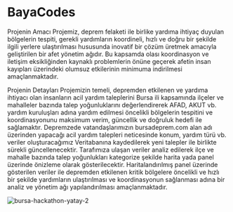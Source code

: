 # BayaCodes


   Projenin Amacı
Projemiz, deprem felaketi ile birlike yardıma ihtiyaç duyulan bölgelerin tespiti, gerekli yardımların koordineli, hızlı ve doğru bir şekilde ilgili yerlere ulaştırılması hususunda inovatif bir çözüm üretmek amacıyla geliştirilen bir afet yönetim ağıdır. Bu kapsamda olası koordinasyon ve iletişim eksikliğinden kaynaklı problemlerin önüne geçerek afetin insan kayıpları üzerindeki olumsuz etkilerinin minimuma indirilmesi amaçlanmaktadır.

   Projenin Detayları
Projemizin temeli, depremden etkilenen ve yardıma ihtiyacı olan insanların acil yardım taleplerini Bursa ili kapsamında ilçeler ve mahalleler bazında talep yoğunluklarını değerlendirerek AFAD, AKUT vb. yardım kuruluşları adına yardım edilmesi öncelikli bölgelerin tespitini ve koordinasyonunu maksimum verim, güncellik ve doğruluk hedefi ile sağlamaktır. 
Depremzede vatandaşlarımızın bursadeprem.com alan adı üzerinden yapacağı acil yardım talepleri neticesinde konum, yardım türü vb. veriler oluşturacağımız Veritabanına kaydedilerek yeni talepler ile birlikte sürekli güncellenecektir. Tarafımıza ulaşan veriler analiz edilerek ilçe ve mahalle bazında talep yoğunlukları kategorize şekilde harita yada panel üzerinde önizleme olarak gösterilecektir. 
Haritalandırılmış panel üzerinde gösterilen veriler ile depremden etkilenen kritik bölgelere öncelikli ve hızlı bir şekilde yardımların ulaştırılması ve koordinasyonun sağlanması adına bir analiz ve yönetim ağı yapılandırılması amaçlanmaktadır.

![bursa-hackathon-yatay-2](https://github.com/honurbu/BayaCodes/assets/78691441/b4c2f326-c04e-41f5-a684-33d08560ebd9)
